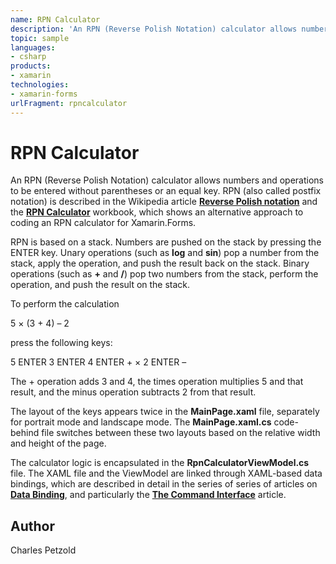 ```yaml
---
name: RPN Calculator
description: 'An RPN (Reverse Polish Notation) calculator allows numbers and operations to be entered without parentheses or an equal key. RPN (also called postfix notation) is described in the Wikipedia article Reverse Polish notation and the RPN Calculator workbook, which shows an alternative approach to coding an RPN calculator for Xamarin.Forms. RPN is based on a stack. Numbers are pushed on the stack by pressing the ENTER key. Unary operations (such as log and sin) pop a number from the stack, apply the operation, and push the result back on the stack. Binary operations (such as + and /) pop two numbers from the stack, perform the operation, and push the result on the stack. To perform the calculation 5 &x00D7; (3 + 4) &x2013; 2 press the following keys: 5 ENTER 3 ENTER 4 ENTER + &x00D7; 2 ENTER &x2013; The + operation adds 3 and 4, the times operation multiplies 5 and that result, and the minus operation subtracts 2 from that result. The layout of the keys appears twice in the MainPage.xaml file, separately for portrait mode and landscape mode. The MainPage.xaml.cs code-behind file switches between these two layouts based on the relative width and height of the page. The calculator logic is encapsulated in the RpnCalculatorViewModel.cs file. The XAML file and the ViewModel are linked through XAML-based data bindings, which are described in detail in the series of series of articles on Data Binding, and particularly the The Command Interface article.'
topic: sample
languages:
- csharp
products:
- xamarin
technologies:
- xamarin-forms
urlFragment: rpncalculator
---
```

RPN Calculator
==============

An RPN (Reverse Polish Notation) calculator allows numbers and operations to be entered without parentheses or an equal key. RPN (also called postfix notation) is described in the Wikipedia article [**Reverse Polish notation**](https://en.wikipedia.org/wiki/Reverse_Polish_notation) and the [**RPN Calculator**](https://developer.xamarin.com/workbooks/xamarin-forms/advanced/RPNCalculator/RpnCalculator-ios.workbook) workbook, which shows an alternative approach to coding an RPN calculator for Xamarin.Forms.

RPN is based on a stack. Numbers are pushed on the stack by pressing the ENTER key. Unary operations (such as **log** and **sin**) pop a number from the stack, apply the operation, and push the result back on the stack. Binary operations (such as **+** and **/**) pop two numbers from the stack, perform the operation, and push the result on the stack.

To perform the calculation

5 &#x00D7; (3 + 4) &#x2013; 2

press the following keys:

5 ENTER 3 ENTER 4 ENTER + &#x00D7; 2 ENTER &#x2013;

The + operation adds 3 and 4, the times operation multiplies 5 and that result, and the minus operation subtracts 2 from that result.

The layout of the keys appears twice in the **MainPage.xaml** file, separately for portrait mode and landscape mode. The **MainPage.xaml.cs** code-behind file switches between these two layouts based on the relative width and height of the page.

The calculator logic is encapsulated in the **RpnCalculatorViewModel.cs** file. The XAML file and the ViewModel are linked through XAML-based data bindings, which are described in detail in the series of series of articles on [**Data Binding**](https://developer.xamarin.com/guides/xamarin-forms/application-fundamentals/data-binding/), and particularly the [**The Command Interface**](https://developer.xamarin.com/guides/xamarin-forms/application-fundamentals/data-binding/commanding/) article.

Author
------

Charles Petzold

